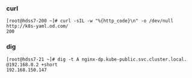 ### curl
```buildoutcfg
[root@hdss7-200 ~]# curl -sIL -w "%{http_code}\n" -o /dev/null http://k8s-yaml.od.com/
200
```
### dig
```buildoutcfg
[root@hdss7-21 ~]# dig -t A nginx-dp.kube-public.svc.cluster.local. @192.168.0.2 +short
192.168.150.147
```